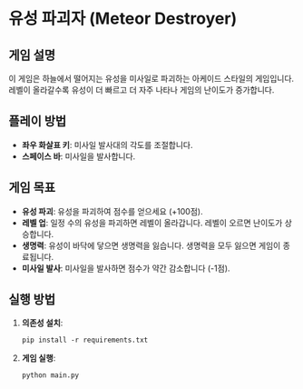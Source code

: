 # 유성 파괴자 (Meteor Destroyer)

## 게임 설명

이 게임은 하늘에서 떨어지는 유성을 미사일로 파괴하는 아케이드 스타일의 게임입니다. 레벨이 올라갈수록 유성이 더 빠르고 더 자주 나타나 게임의 난이도가 증가합니다.

## 플레이 방법

*   **좌우 화살표 키**: 미사일 발사대의 각도를 조절합니다.
*   **스페이스 바**: 미사일을 발사합니다.

## 게임 목표

*   **유성 파괴**: 유성을 파괴하여 점수를 얻으세요 (+100점).
*   **레벨 업**: 일정 수의 유성을 파괴하면 레벨이 올라갑니다. 레벨이 오르면 난이도가 상승합니다.
*   **생명력**: 유성이 바닥에 닿으면 생명력을 잃습니다. 생명력을 모두 잃으면 게임이 종료됩니다.
*   **미사일 발사**: 미사일을 발사하면 점수가 약간 감소합니다 (-1점).

## 실행 방법

1.  **의존성 설치**:
    ```
    pip install -r requirements.txt
    ```
2.  **게임 실행**:
    ```
    python main.py
    ```
